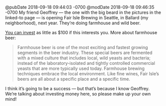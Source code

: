 @pubDate 2018-09-18 09:44:03 -0700
@modDate 2018-09-18 09:46:35 -0700
My friend Geoffrey — the one with the big beard in the pictures in the linked-to page — is opening Fair Isle Brewing in Seattle, in Ballard (my neighborhood), next year. They’re doing farmhouse and wild beer.

[You can invest](https://www.nextseed.com/offerings/fair-isle-brewing/) as little as $100 if this interests you. More about farmhouse beer:

>Farmhouse beer is one of the most exciting and fastest growing segments in the beer industry. These special beers are fermented with a mixed culture that includes local, wild yeasts and bacteria; instead of the laboratory-isolated and tightly controlled commercial yeasts that are more typically used today. Farmhouse brewing techniques embrace the local environment. Like fine wines, Fair Isle’s beers are all about a specific place and a specific time.

I think it’s going to be a success — but that’s because I know Geoffrey. We’re talking about investing money here, so please make up your own mind!
